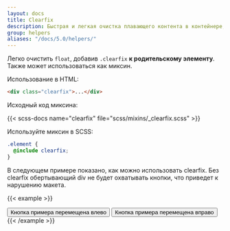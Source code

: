 ```yaml
---
layout: docs
title: Clearfix
description: Быстрая и легкая очистка плавающего контента в контейнере, добавив утилиту clearfix.
group: helpers
aliases: "/docs/5.0/helpers/"
---
```


Легко очистить `float`, добавив `.clearfix` **к родительскому элементу**. Также может использоваться как миксин.

Использование в HTML:

```html
<div class="clearfix">...</div>
```

Исходный код миксина:

{{< scss-docs name="clearfix" file="scss/mixins/_clearfix.scss" >}}

Используйте миксин в SCSS:

```scss
.element {
  @include clearfix;
}
```

В следующем примере показано, как можно использовать clearfix. Без clearfix обертывающий div не будет охватывать кнопки, что приведет к нарушению макета.

{{< example >}}
<div class="bg-info clearfix">
  <button type="button" class="btn btn-secondary float-start">Кнопка примера перемещена влево</button>
  <button type="button" class="btn btn-secondary float-end">Кнопка примера перемещена вправо</button>
</div>
{{< /example >}}
